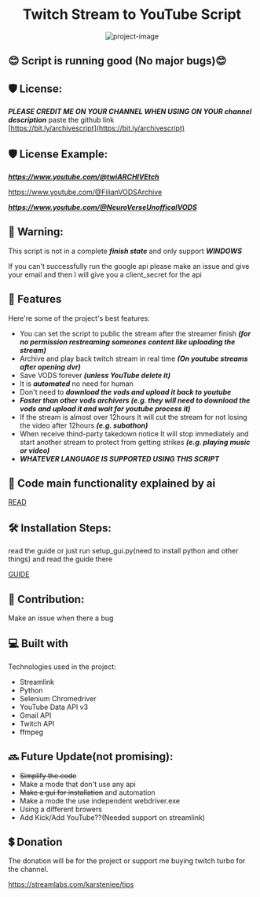 <h1 align="center" id="title">Twitch Stream to YouTube Script</h1>

<p align="center"><img src="https://socialify.git.ci/karstenlee10/Twitch-and-BiliBili-Archive-to-Youtube-Script/image?font=Inter&amp;language=1&amp;logo=https%3A%2F%2Favatars.githubusercontent.com%2Fu%2F91263511%3Fv%3D4&amp;name=1&amp;owner=1&amp;pattern=Circuit+Board&amp;stargazers=1&amp;theme=Light" alt="project-image"></p>

<h2>😊 Script is running good (No major bugs)😊</h2>

<h2>🛡️ License:</h2>

***PLEASE CREDIT ME ON YOUR CHANNEL WHEN USING ON YOUR channel description*** paste the github link  
[https://bit.ly/archivescript](https://bit.ly/archivescript)

<h2>🛡️ License Example:</h2>

***https://www.youtube.com/@twiARCHIVEtch***

https://www.youtube.com/@FilianVODSArchive

***https://www.youtube.com/@NeuroVerseUnofficalVODS***

<h2>🚨 Warning:</h2>

This script is not in a complete ***finish state*** and only support ***WINDOWS***

If you can't successfully run the google api please make an issue and give your email and then I will give you a client_secret for the api

<h2>🧐 Features</h2>

Here're some of the project's best features:

*   You can set the script to public the stream after the streamer finish ***(for no permission restreaming someones content like uploading the stream)***
*   Archive and play back twitch stream in real time ***(On youtube streams after opening dvr)***
*   Save VODS forever ***(unless YouTube delete it)***
*   It is ***automated*** no need for human
*   Don't need to ***download the vods and upload it back to youtube***
*   ***Faster than other vods archivers (e.g. they will need to download the vods and upload it and wait for youtube process it)***
*   If the stream is almost over 12hours It will cut the stream for not losing the video after 12hours ***(e.g. subathon)***
*   When receive thind-party takedown notice It will stop immediately and start another stream to protect from getting strikes ***(e.g. playing music or video)***
*   ***WHATEVER LANGUAGE IS SUPPORTED USING THIS SCRIPT***

<h2>🤔 Code main functionality explained by ai</h2>

[READ](explain.md)

<h2>🛠️ Installation Steps:</h2>

read the guide or just run setup_gui.py(need to install python and other things) and read the guide there

[GUIDE](readthisguide.md)

<h2>🍰 Contribution:</h2>

Make an issue when there a bug
  
<h2>💻 Built with</h2>

Technologies used in the project:

*   Streamlink
*   Python
*   Selenium Chromedriver
*   YouTube Data API v3
*   Gmail API
*   Twitch API
*   ffmpeg

<h2>🔜 Future Update(not promising):</h2> 

* 	~~Simplify the code~~
* Make a mode that don't use any api
* ~~Make a gui for installation~~ and automation
* Make a mode the use independent webdriver.exe
* Using a different browers
* Add Kick/Add YouTube??(Needed support on streamlink)

<h2>💲 Donation</h2>

The donation will be for the project or support me buying twitch turbo for the channel.

https://streamlabs.com/karsteniee/tips
